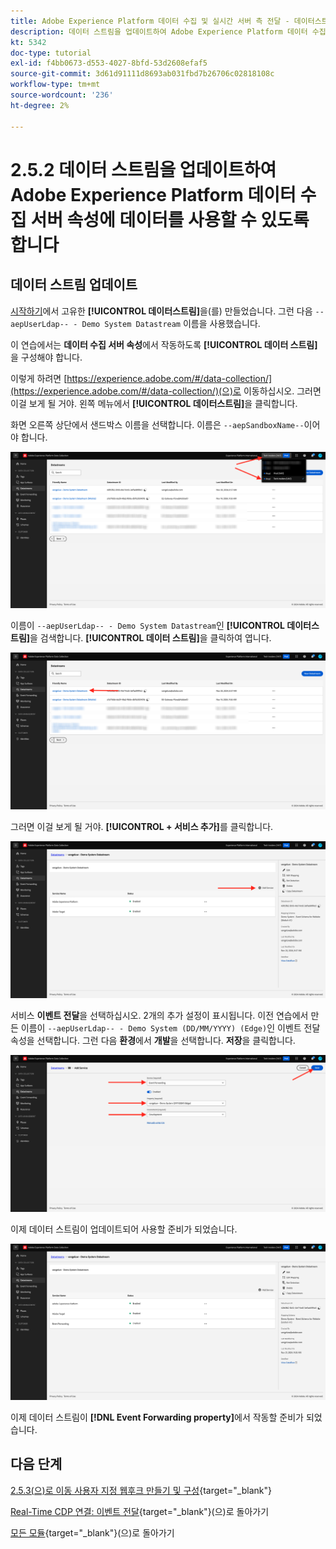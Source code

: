 ```yaml
---
title: Adobe Experience Platform 데이터 수집 및 실시간 서버 측 전달 - 데이터스트림을 업데이트하여 Adobe Experience Platform 데이터 수집 서버 속성에 데이터를 사용할 수 있도록 합니다.
description: 데이터 스트림을 업데이트하여 Adobe Experience Platform 데이터 수집 서버 속성에 데이터를 사용할 수 있도록 합니다.
kt: 5342
doc-type: tutorial
exl-id: f4bb0673-d553-4027-8bfd-53d2608efaf5
source-git-commit: 3d61d91111d8693ab031fbd7b26706c02818108c
workflow-type: tm+mt
source-wordcount: '236'
ht-degree: 2%

---
```


# 2.5.2 데이터 스트림을 업데이트하여 Adobe Experience Platform 데이터 수집 서버 속성에 데이터를 사용할 수 있도록 합니다

## 데이터 스트림 업데이트

[시작하기](./../../../getting-started/gettingstarted/ex2.md)에서 고유한 **[!UICONTROL 데이터스트림]**&#x200B;을(를) 만들었습니다. 그런 다음 `--aepUserLdap-- - Demo System Datastream` 이름을 사용했습니다.

이 연습에서는 **데이터 수집 서버 속성**&#x200B;에서 작동하도록 **[!UICONTROL 데이터 스트림]**&#x200B;을 구성해야 합니다.

이렇게 하려면 [https://experience.adobe.com/#/data-collection/](https://experience.adobe.com/#/data-collection/)(으)로 이동하십시오. 그러면 이걸 보게 될 거야. 왼쪽 메뉴에서 **[!UICONTROL 데이터스트림]**&#x200B;을 클릭합니다.

화면 오른쪽 상단에서 샌드박스 이름을 선택합니다. 이름은 `--aepSandboxName--`이어야 합니다.

![왼쪽 탐색에서 Edge 구성 아이콘을 클릭합니다](./images/edgeconfig1b.png)

이름이 `--aepUserLdap-- - Demo System Datastream`인 **[!UICONTROL 데이터스트림]**&#x200B;을 검색합니다. **[!UICONTROL 데이터 스트림]**&#x200B;을 클릭하여 엽니다.

![WebSDK](./images/websdk0.png)

그러면 이걸 보게 될 거야. **[!UICONTROL + 서비스 추가]**&#x200B;를 클릭합니다.

![WebSDK](./images/websdk3.png)

서비스 **이벤트 전달**&#x200B;을 선택하십시오. 2개의 추가 설정이 표시됩니다. 이전 연습에서 만든 이름이 `--aepUserLdap-- - Demo System (DD/MM/YYYY) (Edge)`인 이벤트 전달 속성을 선택합니다. 그런 다음 **환경**&#x200B;에서 **개발**&#x200B;을 선택합니다. **저장**&#x200B;을 클릭합니다.

![WebSDK](./images/websdk4.png)

이제 데이터 스트림이 업데이트되어 사용할 준비가 되었습니다.

![WebSDK](./images/websdk8a.png)

이제 데이터 스트림이 **[!DNL Event Forwarding property]**&#x200B;에서 작동할 준비가 되었습니다.

## 다음 단계

[2.5.3(으)로 이동 사용자 지정 웹후크 만들기 및 구성](./ex3.md){target="_blank"}

[Real-Time CDP 연결: 이벤트 전달](./aep-data-collection-ssf.md){target="_blank"}(으)로 돌아가기

[모든 모듈](./../../../../overview.md){target="_blank"}(으)로 돌아가기
